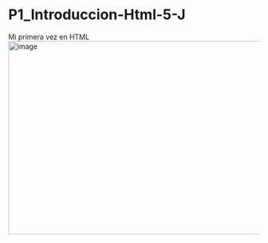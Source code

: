 # P1_Introduccion-Html-5-J
Mi primera vez en HTML
<img width="1090" height="387" alt="image" src="https://github.com/user-attachments/assets/a53f6375-75d9-4f4a-9532-c1b08d381c27" />


